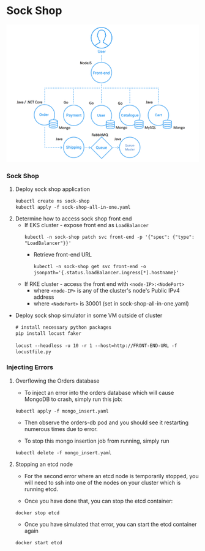 # Sock Shop

![sock shop topology](https://raw.githubusercontent.com/microservices-demo/microservices-demo.github.io/0ac7e0e579d83ce04e14f3b0942f7a463b72da74/assets/Architecture.png)

### Sock Shop
1. Deploy sock shop application
    ```
    kubectl create ns sock-shop
    kubectl apply -f sock-shop-all-in-one.yaml
    ```
2. Determine how to access sock shop front end
    * If EKS cluster - expose front end as `LoadBalancer`
        ```
        kubectl -n sock-shop patch svc front-end -p '{"spec": {"type": "LoadBalancer"}}'
        ```
      * Retrieve front-end URL
        ```
        kubectl -n sock-shop get svc front-end -o jsonpath='{.status.loadBalancer.ingress[*].hostname}'
        ```
    * If RKE cluster - access the front end with `<node-IP>:<NodePort>`
      * where `<node-IP>` is any of the cluster's node's Public IPv4 address
      * where `<NodePort>` is 30001 (set in sock-shop-all-in-one.yaml)
      
* Deploy sock shop simulator in some VM outside of cluster
    ```
    # install necessary python packages
    pip install locust faker
    
    locust --headless -u 10 -r 1 --host=http://FRONT-END-URL -f locustfile.py
    ```
  
### Injecting Errors
1. Overflowing the Orders database
    * To inject an error into the orders database which will cause MongoDB to crash, simply run this job:
    ```
    kubectl apply -f mongo_insert.yaml
    ```
    * Then observe the orders-db pod and you should see it restarting numerous times due to error. 

    * To stop this mongo insertion job from running, simply run
    ```
    kubectl delete -f mongo_insert.yaml
    ```

2. Stopping an etcd node
    * For the second error where an etcd node is temporarily stopped, you will need to ssh into one of the nodes on your cluster which is running etcd.

    * Once you have done that, you can stop the etcd container:
    ```
    docker stop etcd
    ```
    * Once you have simulated that error, you can start the etcd container again
    ```
    docker start etcd
    ```
